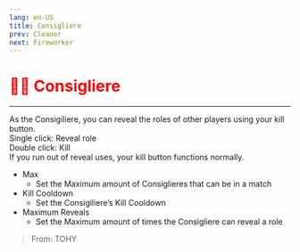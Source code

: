 ```yaml
---
lang: en-US
title: Consigliere
prev: Cleaner
next: Fireworker
---
```


# <font color="red">👨‍⚖️ <b>Consigliere</b></font> <Badge text="Support" type="tip" vertical="middle"/>
---

As the Consigiliere, you can reveal the roles of other players using your kill button.<br>
Single click: Reveal role<br>
Double click: Kill<br>
If you run out of reveal uses, your kill button functions normally.
* Max
  * Set the Maximum amount of Consiglieres that can be in a match
* Kill Cooldown
  * Set the Consigiliere’s Kill Cooldown
* Maximum Reveals
  * Set the Maximum amount of times the Consigliere can reveal a role

> From: TOHY
